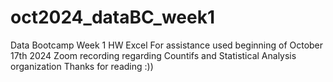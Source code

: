 # oct2024_dataBC_week1
Data Bootcamp Week 1 HW Excel
For assistance used beginning of October 17th 2024 Zoom recording regarding Countifs and Statistical Analysis organization
Thanks for reading :))
